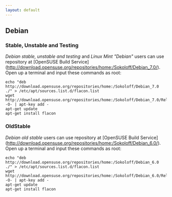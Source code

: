 ```yaml
---
layout: default
---
```


## Debian
### Stable, Unstable and Testing
_Debian stable, unstable and testing_ and _Linux Mint "Debian"_ users can use repository at [OpenSUSE Build Service] (http://download.opensuse.org/repositories/home:/Sokoloff/Debian_7.0/).
Open up a terminal and input these commands as root:

    echo "deb http://download.opensuse.org/repositories/home:/Sokoloff/Debian_7.0 ./" > /etc/apt/sources.list.d/flacon.list
    wget http://download.opensuse.org/repositories/home:/Sokoloff/Debian_7.0/Release.key -O- | apt-key add -
    apt-get update
    apt-get install flacon


### OldStable
_Debian old stable_ users can use repository at [OpenSUSE Build Service] (http://download.opensuse.org/repositories/home:/Sokoloff/Debian_6.0/).
Open up a terminal and input these commands as root:

    echo "deb http://download.opensuse.org/repositories/home:/Sokoloff/Debian_6.0 ./" > /etc/apt/sources.list.d/flacon.list
    wget http://download.opensuse.org/repositories/home:/Sokoloff/Debian_6.0/Release.key -O- | apt-key add -
    apt-get update
    apt-get install flacon
